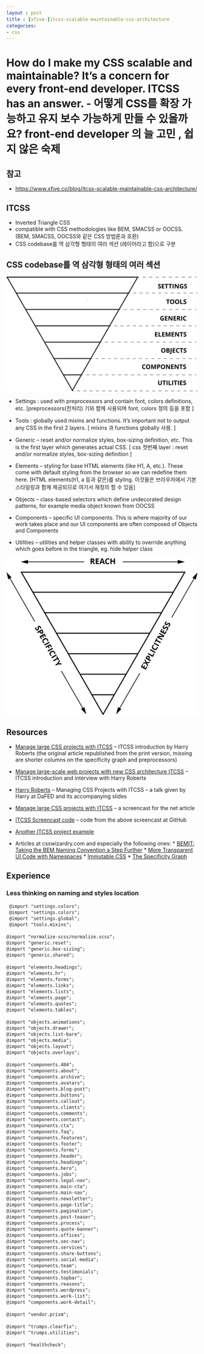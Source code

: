 ```yaml
---
layout : post
title : [xfive-]itcss-scalable-maintainable-css-architecture  
categories: 
- css
---
```


# How do I make my CSS scalable and maintainable? It’s a concern for every front-end developer. ITCSS has an answer. - 어떻게 CSS를 확장 가능하고 유지 보수 가능하게 만들 수 있을까요? front-end developer 의 늘 고민 , 쉽지 않은 숙제 

## 참고 
- https://www.xfive.co/blog/itcss-scalable-maintainable-css-architecture/

## ITCSS 
- Inverted Triangle CSS 
-  compatible with CSS methodologies like BEM, SMACSS or OOCSS.(BEM, SMACSS, OOCSS와 같은 CSS 방법론과 호환)
-   CSS codebase를 역 삼각형 형태의 여러 섹션 (레이어라고 함)으로 구분

## CSS codebase를 역 삼각형 형태의 여러 섹션 

<img src="img/itcss-layers2.svg" alt="" />

- Settings :  used with preprocessors and contain font, colors definitions, etc. [preprocessors(전처리) 기와 함께 사용되며 font, colors 정의 등을 포함 ]

- Tools : globally used mixins and functions. It’s important not to output any CSS in the first 2 layers. [ mixins 과 functions globally 사용. ]

- Generic – reset and/or normalize styles, box-sizing definition, etc. This is the first layer which generates actual CSS. [ css 첫번째 layer : reset and/or normalize styles, box-sizing definition ]


- Elements – styling for base HTML elements (like H1, A, etc.). These come with default styling from the browser so we can redefine them here.
[HTML elements(h1, a 등과 같은)를 styling. 이것들은 브라우저에서 기본 스타일링과 함께 제공되므로 여기서 재정의 할 수 있음]

- Objects – class-based selectors which define undecorated design patterns, for example media object known from OOCSS

- Components – specific UI components. This is where majority of our work takes place and our UI components are often composed of Objects and Components


- Utilities – utilities and helper classes with ability to override anything which goes before in the triangle, eg. hide helper class


<img src="/img/itcss-key-metrics.svg" alt="" />



## Resources 
- [Manage large CSS projects with ITCSS][A] – ITCSS introduction by Harry Roberts (the original article republished from the print version, missing are shorter columns on the specificity graph and preprocessors)

- [Manage large-scale web projects with new CSS architecture ITCSS][B] –  ITCSS introduction and interview with Harry Roberts

- [Harry Roberts][C] – Managing CSS Projects with ITCSS – a talk given by Harry at DaFED and its accompanying slides

- [Manage large CSS projects with ITCSS][D] – a screencast for the net article

- [ITCSS Screencast code][E] – code from the above screencast at GitHub

- [Another ITCSS project example][F]


- Articles at csswizardry.com and especially the following ones:
        * [BEMIT: Taking the BEM Naming Convention a Step Further][1]
        * [More Transparent UI Code with Namespaces][2]
        * [Immutable CSS][3]
        * [The Specificity Graph][4]

[A]: http://www.creativebloq.com/web-design/manage-large-css-projects-itcss-101517528

[B]: http://www.creativebloq.com/web-design/manage-large-scale-web-projects-new-css-architecture-itcss-41514731

[c]: https://www.youtube.com/watch?v=1OKZOV-iLj4

[D]: https://www.youtube.com/watch?v=hz76JIU_xB0

[E]: https://github.com/itcss/itcss-netmag

[F]: https://github.com/csswizardry/frcss

[1]: http://csswizardry.com/2015/08/bemit-taking-the-bem-naming-convention-a-step-further/

[2]: http://csswizardry.com/2015/03/more-transparent-ui-code-with-namespaces/

[3]: http://csswizardry.com/2015/03/immutable-css/

[4]: http://csswizardry.com/2014/10/the-specificity-graph/


## Experience

### Less thinking on naming and styles location
     @import "settings.colors";
     @import "settings.colors";
     @import "settings.global";
     @import "tools.mixins";

    @import "normalize-scss/normalize.scss";
    @import "generic.reset";
    @import "generic.box-sizing";
    @import "generic.shared";

    @import "elements.headings";
    @import "elements.hr";
    @import "elements.forms";
    @import "elements.links";
    @import "elements.lists";
    @import "elements.page";
    @import "elements.quotes";
    @import "elements.tables";

    @import "objects.animations";
    @import "objects.drawer";
    @import "objects.list-bare";
    @import "objects.media";
    @import "objects.layout";
    @import "objects.overlays";

    @import "components.404";
    @import "components.about";
    @import "components.archive";
    @import "components.avatars";
    @import "components.blog-post";
    @import "components.buttons";
    @import "components.callout";
    @import "components.clients";
    @import "components.comments";
    @import "components.contact";
    @import "components.cta";
    @import "components.faq";
    @import "components.features";
    @import "components.footer";
    @import "components.forms";
    @import "components.header";
    @import "components.headings";
    @import "components.hero";
    @import "components.jobs";
    @import "components.legal-nav";
    @import "components.main-cta";
    @import "components.main-nav";
    @import "components.newsletter";
    @import "components.page-title";
    @import "components.pagination";
    @import "components.post-teaser";
    @import "components.process";
    @import "components.quote-banner";
    @import "components.offices";
    @import "components.sec-nav";
    @import "components.services";
    @import "components.share-buttons";
    @import "components.social-media";
    @import "components.team";
    @import "components.testimonials";
    @import "components.topbar";
    @import "components.reasons";
    @import "components.wordpress";
    @import "components.work-list";
    @import "components.work-detail";

    @import "vendor.prism";

    @import "trumps.clearfix";
    @import "trumps.utilities";

    @import "healthcheck";
